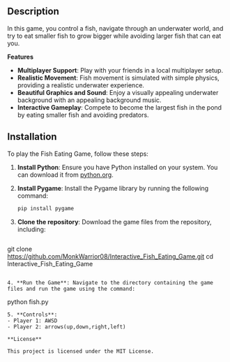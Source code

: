 
## Description

In this game, you control a fish, navigate through an underwater world, and try to eat smaller fish to grow bigger while avoiding larger fish that can eat you.

**Features**

- **Multiplayer Support**: Play with your friends in a local multiplayer setup.
- **Realistic Movement**: Fish movement is simulated with simple physics, providing a realistic underwater experience.
- **Beautiful Graphics and Sound**: Enjoy a visually appealing underwater background with an appealing background music.
- **Interactive Gameplay**: Compete to become the largest fish in the pond by eating smaller fish and avoiding predators.

## Installation

To play the Fish Eating Game, follow these steps:

1. **Install Python**: Ensure you have Python installed on your system. You can download it from [python.org](https://www.python.org/).

2. **Install Pygame**: Install the Pygame library by running the following command:
   ```bash
   pip install pygame

3. **Clone the repository**: Download the game files from the repository, including:
   ```bash
git clone https://github.com/MonkWarrior08/Interactive_Fish_Eating_Game.git
cd Interactive_Fish_Eating_Game
   ```

4. **Run the Game**: Navigate to the directory containing the game files and run the game using the command:
   ```
 python fish.py
   ```
5. **Controls**:
   - Player 1: AWSD
   - Player 2: arrows(up,down,right,left)

**License**

This project is licensed under the MIT License.
